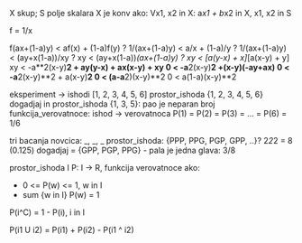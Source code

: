 X skup; S polje skalara
X je konv ako: Vx1, x2 in X: a*x1 + b*x2 in X,
x1, x2 in S

f = 1/x

f(ax+(1-a)y) < af(x) + (1-a)f(y) ?
1/(ax+(1-a)y) < a/x + (1-a)/y    ?
1/(ax+(1-a)y) < (ay+x(1-a))/xy ?
xy < (ay+x(1-a))*(ax+(1-a)y)    ?
xy < [a(y-x) + x]*[a(x-y) + y]
xy < -a**2(x-y)**2 + ay(y-x) + ax(x-y) + xy
0 < -a**2(x-y)**2 +(x-y)(-ay+ax)
0 < -a**2(x-y)**2 + a(x-y)**2
0 < (a-a**2)(x-y)**2
0 < a(1-a)(x-y)**2

eksperiment -> ishodi [1, 2, 3, 4, 5, 6]
prostor_ishoda {1, 2, 3, 4, 5, 6}
dogadjaj in prostor_ishoda {1, 3, 5}: pao je neparan broj
funkcija_verovatnoce: ishod -> verovatnoca
P(1) = P(2) = P(3) = ... = P(6) = 1/6

tri bacanja novcica: _, _, _
prostor_ishoda: {PPP, PPG, PGP, GPP, ..}? 2*2*2 = 8 (0.125)
dogadjaj = {GPP, PGP, PPG} - pala je jedna glava: 3/8

prostor_ishoda I
P: I -> R, funkcija verovatnoce ako:
* 0 <= P(w) <= 1, w in I
* sum {w in I} P(w) = 1

P(i^C) = 1 - P(i), i in I

P(i1 U i2) = P(i1) + P(i2) - P(i1 ^ i2)